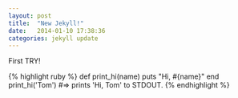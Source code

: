 ```yaml
---
layout: post
title:  "New Jekyll!"
date:   2014-01-10 17:38:36
categories: jekyll update
---
```


First TRY!

{% highlight ruby %}
def print_hi(name)
  puts "Hi, #{name}"
end
print_hi('Tom')
#=> prints 'Hi, Tom' to STDOUT.
{% endhighlight %}

